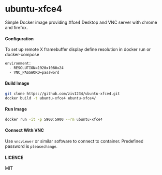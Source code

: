 # ubuntu-xfce4

Simple Docker image providing Xfce4 Desktop and VNC server with chrome and firefox.

#### Configuration

To set up remote X framebuffer display define resolution in docker run or docker-compose 

```sh
environment:
  - RESOLUTION=1920x1080x24
  - VNC_PASSWORD=password
```

#### Build Image

```sh
git clone https://github.com/ziv1234/ubuntu-xfce4.git
docker build -t ubuntu-xfce4 ubuntu-xfce4/
```

#### Run Image

```sh
docker run -it -p 5900:5900 --rm ubuntu-xfce4
```

#### Connect With VNC

Use `vncviewer` or similar software to connect to container. Predefined password is `pleasechange`.

#### LICENCE

MIT
